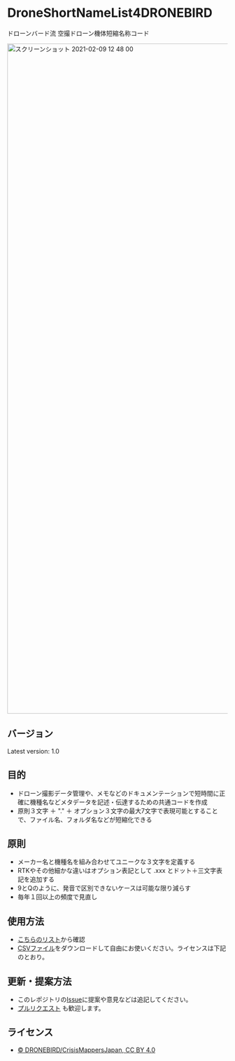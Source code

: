 # DroneShortNameList4DRONEBIRD
ドローンバード流 空撮ドローン機体短縮名称コード

<a href="https://github.com/dronebird/DroneShortNameList4DRONEBIRD/blob/main/DroneShortNameList4DRONEBIRD_v10.csv"><img width="1528" alt="スクリーンショット 2021-02-09 12 48 00" src="https://user-images.githubusercontent.com/416977/107313023-16524200-6ad5-11eb-9034-c4fa02bf93be.png"></a>

## バージョン
Latest version: 1.0

## 目的
* ドローン撮影データ管理や、メモなどのドキュメンテーションで短時間に正確に機種名などメタデータを記述・伝達するための共通コードを作成
* 原則３文字 ＋ "." ＋ オプション３文字の最大7文字で表現可能とすることで、ファイル名、フォルダ名などが短縮化できる

## 原則
* メーカー名と機種名を組み合わせてユニークな３文字を定義する
* RTKやその他細かな違いはオプション表記として .xxx とドット＋三文字表記を追加する
* 9とQのように、発音で区別できないケースは可能な限り減らす
* 毎年１回以上の頻度で見直し

## 使用方法
* [こちらのリスト](https://github.com/dronebird/DroneShortNameList4DRONEBIRD/blob/main/DroneShortNameList4DRONEBIRD_v10.csv)から確認
* [CSVファイル](https://raw.githubusercontent.com/dronebird/DroneShortNameList4DRONEBIRD/main/DroneShortNameList4DRONEBIRD_v10.csv)をダウンロードして自由にお使いください。ライセンスは下記のとおり。


## 更新・提案方法
* このレポジトリの[Issue](https://github.com/dronebird/DroneShortNameList4DRONEBIRD/issues)に提案や意見などは追記してください。
* [プルリクエスト](https://github.com/dronebird/DroneShortNameList4DRONEBIRD/pulls) も歓迎します。

## ライセンス
* [© DRONEBIRD/CrisisMappersJapan, CC BY 4.0](https://github.com/dronebird/DroneShortNameList4DRONEBIRD/blob/main/LICENSE.md)
